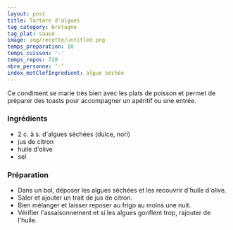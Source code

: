 ```yaml
---
layout: post
title: Tartare d'algues
tag_category: bretagne
tag_plat: sauce
image: img/recette/untitled.png
temps_preparation: 10
temps_cuisson: '-'
temps_repos: 720
nbre_personne: ‘-’
index_motClefIngredient: algue séchée
---
```

Ce condiment se marie très bien avec les plats de poisson et permet de préparer des toasts pour accompagner un apéritif ou une entrée.

### Ingrédients
* 2 c. à s. d'algues séchées (dulce, nori)
* jus de citron
* huile d'olive
* sel

### Préparation
* Dans un bol, déposer les algues séchées et les recouvrir d'huile d'olive.
* Saler et ajouter un trait de jus de citron.
* Bien mélanger et laisser reposer au frigo au moins une nuit.
* Vérifier l'assaisonnement et si les algues gonflent trop, rajouter de l'huile.

